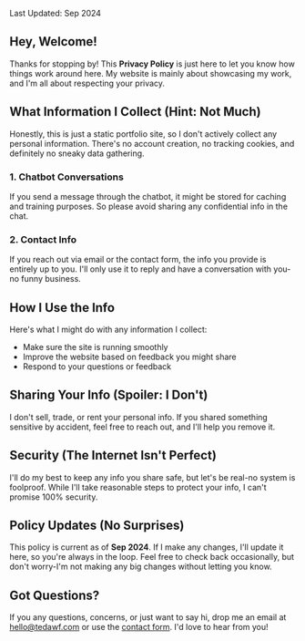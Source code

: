 Last Updated: Sep 2024

## Hey, Welcome!

Thanks for stopping by! This **Privacy Policy** is just here to let you know how things work around here. My website is mainly about showcasing my work, and I'm all about respecting your privacy.

## What Information I Collect (Hint: Not Much)

Honestly, this is just a static portfolio site, so I don't actively collect any personal information. There's no account creation, no tracking cookies, and definitely no sneaky data gathering.

### 1. Chatbot Conversations

If you send a message through the chatbot, it might be stored for caching and training purposes. So please avoid sharing any confidential info in the chat.

### 2. Contact Info

If you reach out via email or the contact form, the info you provide is entirely up to you. I'll only use it to reply and have a conversation with you-no funny business.

## How I Use the Info

Here's what I might do with any information I collect:

- Make sure the site is running smoothly
- Improve the website based on feedback you might share
- Respond to your questions or feedback

## Sharing Your Info (Spoiler: I Don't)

I don't sell, trade, or rent your personal info. If you shared something sensitive by accident, feel free to reach out, and I'll help you remove it.

## Security (The Internet Isn't Perfect)

I'll do my best to keep any info you share safe, but let's be real-no system is foolproof. While I'll take reasonable steps to protect your info, I can't promise 100% security.

## Policy Updates (No Surprises)

This policy is current as of **Sep 2024**. If I make any changes, I'll update it here, so you're always in the loop. Feel free to check back occasionally, but don't worry-I'm not making any big changes without letting you know.

## Got Questions?

If you any questions, concerns, or just want to say hi, drop me an email at [hello@tedawf.com](mailto:hello@tedawf.com) or use the [contact form](/contact). I'd love to hear from you!